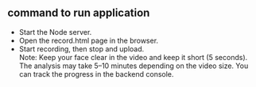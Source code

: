 ## command to run application

* Start the Node server.
* Open the record.html page in the browser.
* Start recording, then stop and upload.<br>
Note: Keep your face clear in the video and keep it short (5 seconds). The analysis may take 5–10 minutes depending on the video size. You can track the progress in the backend console.
